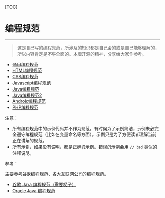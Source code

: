 [TOC]
 
# 编程规范
-------------

> 这是自己写的编程规范，所涉及的知识都是自己会的或是自己能够理解的，所以内容肯定是不够全面的。本着开源的精神，分享给大家作参考。

* [通用编程规范](common.md)  
* [HTML编程规范](html.md)
* [CSS编程规范](css.md)
* [Javascript编程规范](javascript.md)
* [Java编程规范](java.md)
* [Java编程规范2](java2.md)
* [Android编程规范](android.md)
* [PHP编程规范](php.md)

注意：

* 所有编程规范中的示例代码并不作为规范。有时候为了示例简洁，示例未必完全遵守编程规范（比如在变量命名等方面）。示例只是为了方便读者理解当前正在讲解的规范。
* 所有示例，如果没有说明，都是正确的示例。错误的示例会用 `// bad` 类似的注释说明。

参考：

主要参考谷歌编程规范、各大互联网公司的编程规范。

* [谷歌 Java 编程规范（需要梯子）](http://google-styleguide.googlecode.com/svn/trunk/javaguide.html)
* [Oracle Java 编程规范](http://www.oracle.com/technetwork/java/javase/documentation/codeconvtoc-136057.html)